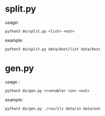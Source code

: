 

split.py
==


usage:

	python3 do/split.py <list> <out>


example:
	
	python3 do/split.py data/best/list data/best


gen.py
==


usage :

	python3 do/gen.py <runnable> <in> <out>


example:

	python3 do/gen.py ./run/ils data/in data/out


